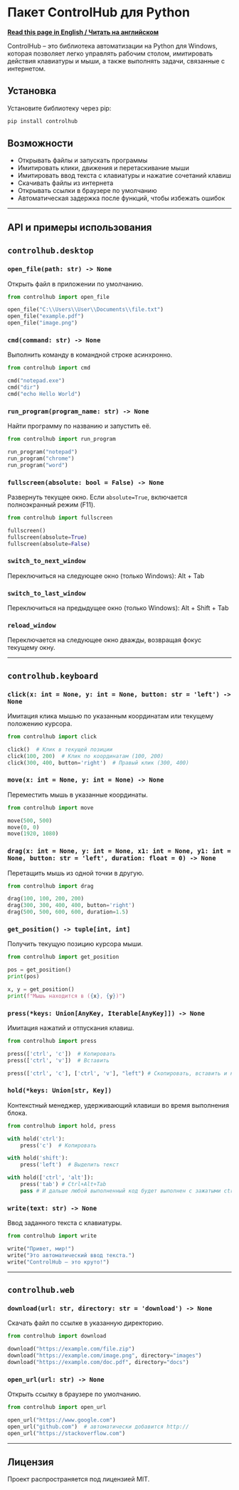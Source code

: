 # Пакет ControlHub для Python

**[Read this page in English / Читать на английском](README.md)**

ControlHub – это библиотека автоматизации на Python для Windows, которая позволяет легко управлять рабочим столом, имитировать действия клавиатуры и мыши, а также выполнять задачи, связанные с интернетом.

## Установка

Установите библиотеку через pip:

```bash
pip install controlhub
```

## Возможности

-   Открывать файлы и запускать программы
-   Имитировать клики, движения и перетаскивание мыши
-   Имитировать ввод текста с клавиатуры и нажатие сочетаний клавиш
-   Скачивать файлы из интернета
-   Открывать ссылки в браузере по умолчанию
-   Автоматическая задержка после функций, чтобы избежать ошибок

---

## API и примеры использования

## `controlhub.desktop`

### `open_file(path: str) -> None`

Открыть файл в приложении по умолчанию.

```python
from controlhub import open_file

open_file("C:\\Users\\User\\Documents\\file.txt")
open_file("example.pdf")
open_file("image.png")
```

### `cmd(command: str) -> None`

Выполнить команду в командной строке асинхронно.

```python
from controlhub import cmd

cmd("notepad.exe")
cmd("dir")
cmd("echo Hello World")
```

### `run_program(program_name: str) -> None`

Найти программу по названию и запустить её.

```python
from controlhub import run_program

run_program("notepad")
run_program("chrome")
run_program("word")
```

### `fullscreen(absolute: bool = False) -> None`

Развернуть текущее окно. Если `absolute=True`, включается полноэкранный режим (F11).

```python
from controlhub import fullscreen

fullscreen()
fullscreen(absolute=True)
fullscreen(absolute=False)
```

### `switch_to_next_window`

Переключиться на следующее окно (только Windows): Alt + Tab

### `switch_to_last_window`

Переключиться на предыдущее окно (только Windows): Alt + Shift + Tab

### `reload_window`

Переключается на следующее окно дважды, возвращая фокус текущему окну.

---

## `controlhub.keyboard`

### `click(x: int = None, y: int = None, button: str = 'left') -> None`

Имитация клика мышью по указанным координатам или текущему положению курсора.

```python
from controlhub import click

click()  # Клик в текущей позиции
click(100, 200)  # Клик по координатам (100, 200)
click(300, 400, button='right')  # Правый клик (300, 400)
```

### `move(x: int = None, y: int = None) -> None`

Переместить мышь в указанные координаты.

```python
from controlhub import move

move(500, 500)
move(0, 0)
move(1920, 1080)
```

### `drag(x: int = None, y: int = None, x1: int = None, y1: int = None, button: str = 'left', duration: float = 0) -> None`

Перетащить мышь из одной точки в другую.

```python
from controlhub import drag

drag(100, 100, 200, 200)
drag(300, 300, 400, 400, button='right')
drag(500, 500, 600, 600, duration=1.5)
```

### `get_position() -> tuple[int, int]`

Получить текущую позицию курсора мыши.

```python
from controlhub import get_position

pos = get_position()
print(pos)

x, y = get_position()
print(f"Мышь находится в ({x}, {y})")
```

### `press(*keys: Union[AnyKey, Iterable[AnyKey]]) -> None`

Имитация нажатий и отпускания клавиш.

```python
from controlhub import press

press(['ctrl', 'c'])  # Копировать
press(['ctrl', 'v'])  # Вставить

press(['ctrl', 'c'], ['ctrl', 'v'], "left") # Скопировать, вставить и нажать стрелку влево
```

### `hold(*keys: Union[str, Key])`

Контекстный менеджер, удерживающий клавиши во время выполнения блока.

```python
from controlhub import hold, press

with hold('ctrl'):
    press('c')  # Копировать

with hold('shift'):
    press('left')  # Выделить текст

with hold(['ctrl', 'alt']):
    press('tab') # Ctrl+Alt+Tab
    pass # И дальше любой выполненный код будет выполнен с зажатыми ctrl, alt
```

### `write(text: str) -> None`

Ввод заданного текста с клавиатуры.

```python
from controlhub import write

write("Привет, мир!")
write("Это автоматический ввод текста.")
write("ControlHub – это круто!")
```

---

## `controlhub.web`

### `download(url: str, directory: str = 'download') -> None`

Скачать файл по ссылке в указанную директорию.

```python
from controlhub import download

download("https://example.com/file.zip")
download("https://example.com/image.png", directory="images")
download("https://example.com/doc.pdf", directory="docs")
```

### `open_url(url: str) -> None`

Открыть ссылку в браузере по умолчанию.

```python
from controlhub import open_url

open_url("https://www.google.com")
open_url("github.com")  # автоматически добавится http://
open_url("https://stackoverflow.com")
```

---

## Лицензия

Проект распространяется под лицензией MIT.